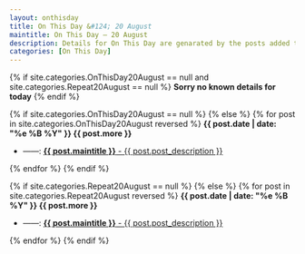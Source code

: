 ```yaml
---
layout: onthisday
title: On This Day &#124; 20 August
maintitle: On This Day — 20 August
description: Details for On This Day are genarated by the posts added to the website so the content is subject to changes/updates over time.
categories: [On This Day]
---
```


{% if site.categories.OnThisDay20August == null and site.categories.Repeat20August == null %}
<strong>Sorry no known details for today</strong>
{% endif %}

{% if site.categories.OnThisDay20August == null %}
{% else %}
{% for post in site.categories.OnThisDay20August reversed %}
<strong>{{ post.date | date: "%e %B %Y" }} {{ post.more }}</strong>
<ul>
<li> ——: <a href="{{ post.url }}"><strong>{{ post.maintitle }}</strong> - {{ post.post_description }}</a></li>
</ul>
{% endfor %}
{% endif %}

{% if site.categories.Repeat20August == null %}
{% else %}
{% for post in site.categories.Repeat20August reversed %}
<strong>{{ post.date | date: "%e %B %Y" }} {{ post.more }}</strong>
<ul>
<li> ——: <a href="{{ post.url }}"><strong>{{ post.maintitle }}</strong> - {{ post.post_description }}</a></li>
</ul>
{% endfor %}
{% endif %}
